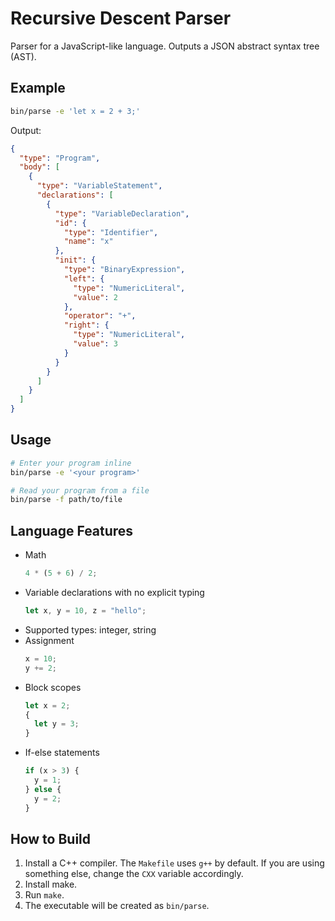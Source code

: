 # Recursive Descent Parser

Parser for a JavaScript-like language. Outputs a JSON abstract syntax tree (AST).

## Example

```bash
bin/parse -e 'let x = 2 + 3;'
```

Output:

```json
{
  "type": "Program",
  "body": [
    {
      "type": "VariableStatement",
      "declarations": [
        {
          "type": "VariableDeclaration",
          "id": {
            "type": "Identifier",
            "name": "x"
          },
          "init": {
            "type": "BinaryExpression",
            "left": {
              "type": "NumericLiteral",
              "value": 2
            },
            "operator": "+",
            "right": {
              "type": "NumericLiteral",
              "value": 3
            }
          }
        }
      ]
    }
  ]
}
```

## Usage

```bash
# Enter your program inline
bin/parse -e '<your program>'

# Read your program from a file
bin/parse -f path/to/file
```

## Language Features

- Math
  ```js
  4 * (5 + 6) / 2;
  ```
- Variable declarations with no explicit typing
  ```js
  let x, y = 10, z = "hello";
  ```
- Supported types: integer, string
- Assignment
  ```js
  x = 10;
  y += 2;
  ```
- Block scopes
  ```js
  let x = 2;
  {
    let y = 3;
  }
  ```
- If-else statements
  ```js
  if (x > 3) {
    y = 1;
  } else {
    y = 2;
  }
  ```

## How to Build

1. Install a C++ compiler. The `Makefile` uses `g++` by default. If you are using something else, change the `CXX` variable accordingly.
2. Install make.
3. Run `make`.
4. The executable will be created as `bin/parse`.

